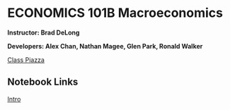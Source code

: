 # ECONOMICS 101B Macroeconomics
**Instructor: Brad DeLong**

**Developers: Alex Chan, Nathan Magee, Glen Park, Ronald Walker**

[Class Piazza](https://piazza.com/class/j649hg8zc3256c?cid=5)

## Notebook Links
[Intro](https://data8.haas.berkeley.edu/user-redirect/interact?account=ds-modules&repo=ECON-101B&branch=master&path=Intro/intro.ipynb)